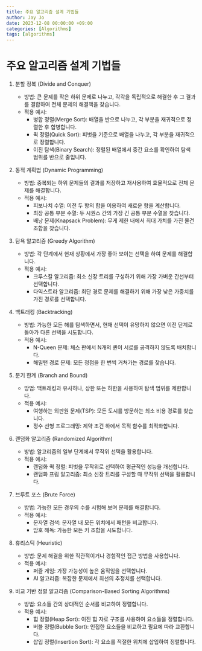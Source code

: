 ```yaml
---
title: 주요 알고리즘 설계 기법들
author: Jay Jo
date: 2023-12-08 00:00:00 +09:00
categories: [Algorithms]
tags: [algorithms]
---
```


# 주요 알고리즘 설계 기법들

1. 분할 정복 (Divide and Conquer)
   - 방법: 큰 문제를 작은 하위 문제로 나누고, 각각을 독립적으로 해결한 후 그 결과를 결합하여 전체 문제의 해결책을 찾습니다.
   - 적용 예시: 
     - 병합 정렬(Merge Sort): 배열을 반으로 나누고, 각 부분을 재귀적으로 정렬한 후 합병합니다.
     - 퀵 정렬(Quick Sort): 피벗을 기준으로 배열을 나누고, 각 부분을 재귀적으로 정렬합니다.
     - 이진 탐색(Binary Search): 정렬된 배열에서 중간 요소를 확인하여 탐색 범위를 반으로 줄입니다.

2. 동적 계획법 (Dynamic Programming)
   - 방법: 중복되는 하위 문제들의 결과를 저장하고 재사용하여 효율적으로 전체 문제를 해결합니다.
   - 적용 예시:
     - 피보나치 수열: 이전 두 항의 합을 이용하여 새로운 항을 계산합니다.
     - 최장 공통 부분 수열: 두 시퀀스 간의 가장 긴 공통 부분 수열을 찾습니다.
     - 배낭 문제(Knapsack Problem): 무게 제한 내에서 최대 가치를 가진 물건 조합을 찾습니다.

3. 탐욕 알고리즘 (Greedy Algorithm)
   - 방법: 각 단계에서 현재 상황에서 가장 좋아 보이는 선택을 하여 문제를 해결합니다.
   - 적용 예시:
     - 크루스칼 알고리즘: 최소 신장 트리를 구성하기 위해 가장 가벼운 간선부터 선택합니다.
     - 다익스트라 알고리즘: 최단 경로 문제를 해결하기 위해 가장 낮은 가중치를 가진 경로를 선택합니다.

4. 백트래킹 (Backtracking)
   - 방법: 가능한 모든 해를 탐색하면서, 현재 선택이 유망하지 않으면 이전 단계로 돌아가 다른 선택을 시도합니다.
   - 적용 예시:
     - N-Queen 문제: 체스 판에서 N개의 퀸이 서로를 공격하지 않도록 배치합니다.
     - 해밀턴 경로 문제: 모든 정점을 한 번씩 거쳐가는 경로를 찾습니다.

5. 분기 한계 (Branch and Bound)
   - 방법: 백트래킹과 유사하나, 상한 또는 하한을 사용하여 탐색 범위를 제한합니다.
   - 적용 예시:
     - 여행하는 외판원 문제(TSP): 모든 도시를 방문하는 최소 비용 경로를 찾습니다.
     - 정수 선형 프로그래밍: 제약 조건 하에서 목적 함수를 최적화합니다.

6. 랜덤화 알고리즘 (Randomized Algorithm)
   - 방법: 알고리즘의 일부 단계에서 무작위 선택을 활용합니다.
   - 적용 예시:
     - 랜덤화 퀵 정렬: 피벗을 무작위로 선택하여 평균적인 성능을 개선합니다.
     - 랜덤화 프림 알고리즘: 최소 신장 트리를 구성할 때 무작위 선택을 활용합니다.

7. 브루트 포스 (Brute Force)
   - 방법: 가능한 모든 경우의 수를 시험해 보며 문제를 해결합니다.
   - 적용 예시:
     - 문자열 검색: 문자열 내 모든 위치에서 패턴을 비교합니다.
     - 암호 해독: 가능한 모든 키 조합을 시도합니다.

8. 휴리스틱 (Heuristic)
   - 방법: 문제 해결을 위한 직관적이거나 경험적인 접근 방법을 사용합니다.
   - 적용 예시:
     - 퍼즐 게임: 가장 가능성이 높은 움직임을 선택합니다.
     - AI 알고리즘: 복잡한 문제에서 최선의 추정치를 선택합니다.

9. 비교 기반 정렬 알고리즘 (Comparison-Based Sorting Algorithms)
   - 방법: 요소들 간의 상대적인 순서를 비교하여 정렬합니다.
   - 적용 예시:
     - 힙 정렬(Heap Sort): 이진 힙 자료 구조를 사용하여 요소들을 정렬합니다.
     - 버블 정렬(Bubble Sort): 인접한 요소들을 비교하고 필요에 따라 교환합니다.
     - 삽입 정렬(Insertion Sort): 각 요소를 적절한 위치에 삽입하여 정렬합니다.